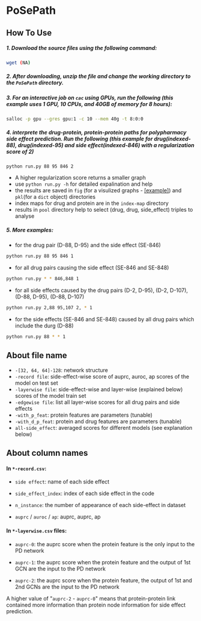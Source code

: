 # PoSePath

## How To Use

##### 1. Download the source files using the following command:
```bash
wget (NA)
```
##### 2. After downloading, unzip the file and change the working directory to the `PoSePath` directory.

##### 3. For an interactive job on `cac` using GPUs, run the following (this example uses 1 GPU, 10 CPUs, and 40GB of memory for 8 hours):
```bash
salloc -p gpu --gres gpu:1 -c 10 --mem 40g -t 8:0:0
```

##### 4. interprete the drug-protein, protein-protein paths for polypharmacy side effect prediction. Run the following (this example for drug(indexed-88), drug(indexed-95) and side effect(indexed-846) with a regularization score of 2)
```bash
python run.py 88 95 846 2
```
  - A higher regularization score returns a smaller graph
  - use `python run.py -h` for detailed expalination and help
  - the results are saved in `fig` (for a visulized graphs - [[example]](https://github.com/Flower-Mt/PoSePath/blob/master/README.md)) and `pkl`(for a `dict` object) directories
  - index maps for drug and protein are in the `index-map` directory
  - results in `pool` directory help to select (drug, drug, side_effect) triples to analyse
 
##### 5. More examples:
- for the drug pair (D-88, D-95) and the side effect (SE-846)
```bash
python run.py 88 95 846 1
```
- for all drug pairs causing the side effect (SE-846 and SE-848)
```bash
python run.py * * 846,848 1
```
- for all side effects caused by the drug pairs (D-2, D-95), (D-2, D-107), (D-88, D-95), (D-88, D-107)
```bash
python run.py 2,88 95,107 2, * 1
```
- for the side effects (SE-846 and SE-848) caused by all drug pairs which include the durg (D-88)
```bash
python run.py 88 * * 1
```

## About file name

* `-[32, 64, 64]-128`: network structure
* `-record file`: side-effect-wise score of auprc, auroc, ap scores of the model on test set
* `-layerwise file`: side-effect-wise and layer-wise (explained below) scores of the model train set
* `-edgewise file`: list all layer-wise scores for all drug pairs and side effects
* `-with_p_feat`: protein features are parameters (tunable)
* `-with_d_p_feat`: protein and drug features are parameters (tunable)
* `all-side_effect`: averaged scores for different models (see explanation below)

## About column names

#### In `*-record.csv`:

* `side effect`: name of each side effect

* `side_effect_index`: index of each side effect in the code

* `n_instance`: the number of appearance of each side-effect in dataset

* `auprc` / `auroc` / `ap`: auprc, auprc, ap

#### In `*-layerwise.csv` files:

* `auprc-0`: the auprc score when the protein feature is the only input to the PD network

* `auprc-1`: the auprc score when the protein feature and the output of 1st GCN are the input to the PD network

* `auprc-2`: the auprc score when the protein feature, the output of 1st and 2nd GCNs are the input to the PD network



A higher value of "`auprc-2` - `auprc-0`" means that protein-protein link contained more information than protein node information for side effect prediction.
